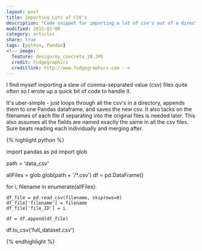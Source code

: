 ```yaml
---
layout: post
title: Importing Lots of CSV's
description: "Code snippet for importing a lot of csv's out of a directory."
modified: 2015-01-08
category: articles
share: true
tags: [python, Pandas]
<!-- image:
  feature: design/ny_concrete_10.JPG
  credit: Fudgegraphics
  creditlink: http://www.fudgegraphics.com -->
---
```


I find myself importing a slew of comma-separated value (csv) files quite often so I wrote up a quick bit of code to handle it.  

It's uber-simple - just loops through all the csv's in a directory, appends them to one Pandas dataframe, and saves the new csv.  It also tacks on the filenames of each file if separating into the original files is needed later.  This also assumes all the fields are named exactly the same in all the csv files.  Sure beats reading each individually and merging after.

{% highlight python %}

import pandas as pd
import glob

path = 'data_csv'

allFiles = glob.glob(path + '/*.csv')
df = pd.DataFrame()

for i, filename in enumerate(allFiles):

    df_file = pd.read_csv(filename, skiprows=0)
    df_file['filename'] = filename
    df_file['file_ID'] = i

    df = df.append(df_file)

df.to_csv('full_dataset.csv')
 
{% endhighlight %}

